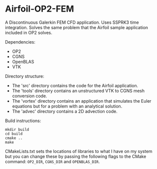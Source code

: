 # Airfoil-OP2-FEM
A Discontinuous Galerkin FEM CFD application. Uses SSPRK3 time integration.
Solves the same problem that the Airfoil sample application included in OP2 solves.

Dependencies:
- OP2
- CGNS
- OpenBLAS
- VTK

Directory structure:
- The 'src' directory contains the code for the Airfoil application.
- The 'tools' directory contains an unstructured VTK to CGNS mesh conversion code.
- The 'vortex' directory contains an application that simulates the Euler equations but for a problem with an analytical solution.
- The 'advec' directory contains a 2D advection code.

Build instructions:
```
mkdir build
cd build
cmake ..
make
```

CMakeLists.txt sets the locations of libraries to what I have on my system but you can change these by passing the following flags to the CMake command: `OP2_DIR`, `CGNS_DIR` and `OPENBLAS_DIR`.
